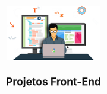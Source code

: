<p align="center">
<img src="/foto1.png" width="250" alt="Aprenda Front-end">
</p>
<h1 align="center"> Projetos Front-End </h1>
